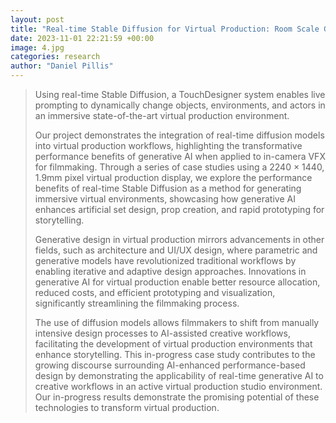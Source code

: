 ```yaml
---
layout: post
title: "Real-time Stable Diffusion for Virtual Production: Room Scale Generative AI towards the Ultimate Display"
date: 2023-11-01 22:21:59 +00:00
image: 4.jpg
categories: research
author: "Daniel Pillis"
---
```


<blockquote>
  <p>
Using real-time Stable Diffusion, a TouchDesigner system enables live prompting to dynamically change objects, environments, and actors in an immersive state-of-the-art virtual production environment.

Our project demonstrates the integration of real-time diffusion models into virtual production workflows, highlighting the transformative performance benefits of generative AI when applied to in-camera VFX for filmmaking. Through a series of case studies using a 2240 × 1440, 1.9mm pixel virtual production display, we explore the performance benefits of real-time Stable Diffusion as a method for generating immersive virtual environments, showcasing how generative AI enhances artificial set design, prop creation, and rapid prototyping for storytelling.

Generative design in virtual production mirrors advancements in other fields, such as architecture and UI/UX design, where parametric and generative models have revolutionized traditional workflows by enabling iterative and adaptive design approaches. Innovations in generative AI for virtual production enable better resource allocation, reduced costs, and efficient prototyping and visualization, significantly streamlining the filmmaking process.

The use of diffusion models allows filmmakers to shift from manually intensive design processes to AI-assisted creative workflows, facilitating the development of virtual production environments that enhance storytelling. This in-progress case study contributes to the growing discourse surrounding AI-enhanced performance-based design by demonstrating the applicability of real-time generative AI to creative workflows in an active virtual production studio environment. Our in-progress results demonstrate the promising potential of these technologies to transform virtual production.

  </p>
</blockquote>
